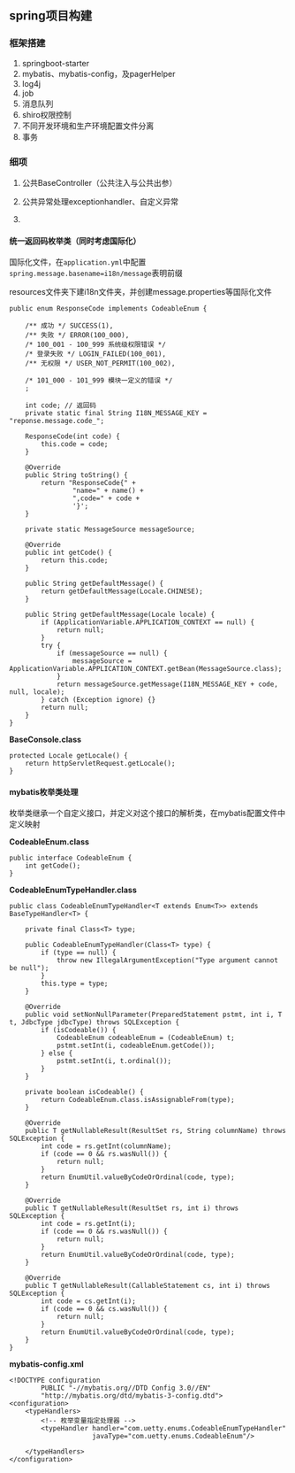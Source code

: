 ## spring项目构建



### 框架搭建

1. springboot-starter
2. mybatis、mybatis-config，及pagerHelper
3. log4j
4. job
5. 消息队列
6. shiro权限控制
7. 不同开发环境和生产环境配置文件分离
8. 事务



### 细项

1. 公共BaseController（公共注入与公共出参）

2. 公共异常处理exceptionhandler、自定义异常

3. 

   

   

   

#### 统一返回码枚举类（同时考虑国际化）

国际化文件，在`application.yml`中配置`spring.message.basename=i18n/message`表明前缀

resources文件夹下建i18n文件夹，并创建message.properties等国际化文件

```
public enum ResponseCode implements CodeableEnum {

    /** 成功 */ SUCCESS(1),
    /** 失败 */ ERROR(100_000),
    /* 100_001 - 100_999 系统级权限错误 */
    /* 登录失败 */ LOGIN_FAILED(100_001),
    /** 无权限 */ USER_NOT_PERMIT(100_002),

    /* 101_000 - 101_999 模块一定义的错误 */
    ;

    int code; // 返回码
    private static final String I18N_MESSAGE_KEY = "reponse.message.code_";

    ResponseCode(int code) {
        this.code = code;
    }

    @Override
    public String toString() {
        return "ResponseCode{" +
                "name=" + name() +
                ",code=" + code +
                '}';
    }

    private static MessageSource messageSource;

    @Override
    public int getCode() {
        return this.code;
    }

    public String getDefaultMessage() {
        return getDefaultMessage(Locale.CHINESE);
    }

    public String getDefaultMessage(Locale locale) {
        if (ApplicationVariable.APPLICATION_CONTEXT == null) {
            return null;
        }
        try {
            if (messageSource == null) {
                messageSource = ApplicationVariable.APPLICATION_CONTEXT.getBean(MessageSource.class);
            }
            return messageSource.getMessage(I18N_MESSAGE_KEY + code, null, locale);
        } catch (Exception ignore) {}
        return null;
    }
}
```

**BaseConsole.class**

```
protected Locale getLocale() {
	return httpServletRequest.getLocale();
}
```



#### mybatis枚举类处理

枚举类继承一个自定义接口，并定义对这个接口的解析类，在mybatis配置文件中定义映射

**CodeableEnum.class**

```
public interface CodeableEnum {
    int getCode();
}
```

**CodeableEnumTypeHandler.class**

```
public class CodeableEnumTypeHandler<T extends Enum<T>> extends BaseTypeHandler<T> {

    private final Class<T> type;

    public CodeableEnumTypeHandler(Class<T> type) {
        if (type == null) {
            throw new IllegalArgumentException("Type argument cannot be null");
        }
        this.type = type;
    }

    @Override
    public void setNonNullParameter(PreparedStatement pstmt, int i, T t, JdbcType jdbcType) throws SQLException {
        if (isCodeable()) {
            CodeableEnum codeableEnum = (CodeableEnum) t;
            pstmt.setInt(i, codeableEnum.getCode());
        } else {
            pstmt.setInt(i, t.ordinal());
        }
    }

    private boolean isCodeable() {
        return CodeableEnum.class.isAssignableFrom(type);
    }

    @Override
    public T getNullableResult(ResultSet rs, String columnName) throws SQLException {
        int code = rs.getInt(columnName);
        if (code == 0 && rs.wasNull()) {
            return null;
        }
        return EnumUtil.valueByCodeOrOrdinal(code, type);
    }

    @Override
    public T getNullableResult(ResultSet rs, int i) throws SQLException {
        int code = rs.getInt(i);
        if (code == 0 && rs.wasNull()) {
            return null;
        }
        return EnumUtil.valueByCodeOrOrdinal(code, type);
    }

    @Override
    public T getNullableResult(CallableStatement cs, int i) throws SQLException {
        int code = cs.getInt(i);
        if (code == 0 && cs.wasNull()) {
            return null;
        }
        return EnumUtil.valueByCodeOrOrdinal(code, type);
    }
}
```

**mybatis-config.xml**

```
<!DOCTYPE configuration
        PUBLIC "-//mybatis.org//DTD Config 3.0//EN"
        "http://mybatis.org/dtd/mybatis-3-config.dtd">
<configuration>
    <typeHandlers>
        <!-- 枚举变量指定处理器 -->
        <typeHandler handler="com.uetty.enums.CodeableEnumTypeHandler"
                     javaType="com.uetty.enums.CodeableEnum"/>

    </typeHandlers>
</configuration>
```


